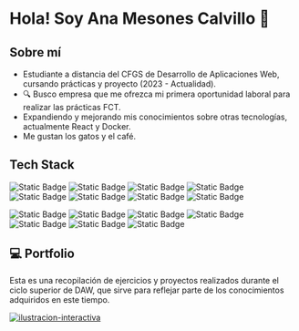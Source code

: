 # Hola! Soy Ana Mesones Calvillo 👋

## Sobre mí

- Estudiante a distancia del CFGS de Desarrollo de Aplicaciones Web, cursando prácticas y proyecto (2023 - Actualidad).
- 🔍 Busco empresa que me ofrezca mi primera oportunidad laboral para realizar las prácticas FCT.
- Expandiendo y mejorando mis conocimientos sobre otras tecnologías, actualmente React y Docker.
- Me gustan los gatos y el café.

## Tech Stack
![Static Badge](https://img.shields.io/badge/PHP-%23787CB5?style=for-the-badge&logo=php&labelColor=%23222222)
![Static Badge](https://img.shields.io/badge/Laravel-%23ff2d20?style=for-the-badge&logo=laravel&labelColor=%23222222)
![Static Badge](https://img.shields.io/badge/java-%23f89820?style=for-the-badge&logo=openjdk&labelColor=%23222222)
![Static Badge](https://img.shields.io/badge/mysql-%2300758f?style=for-the-badge&logo=mysql&labelColor=%23222222)
![Static Badge](https://img.shields.io/badge/oracle-%23ff0000?style=for-the-badge&logo=oracle&labelColor=%23222222)
![Static Badge](https://img.shields.io/badge/postman-%23FF6C37?style=for-the-badge&logo=postman&labelColor=%23222222)
![Static Badge](https://img.shields.io/badge/json-5E5C5C?style=for-the-badge&logo=json&labelColor=%23222222)
![Static Badge](https://img.shields.io/badge/git-%23F05032?style=for-the-badge&logo=git&labelColor=%23222222)

![Static Badge](https://img.shields.io/badge/JavaScript-%23F0DB4F?style=for-the-badge&logo=javascript&labelColor=%23222222)
![Static Badge](https://img.shields.io/badge/jquery-%230868AC?style=for-the-badge&logo=jquery&labelColor=%23222222)
![Static Badge](https://img.shields.io/badge/html5-%23E34C26?style=for-the-badge&logo=html5&labelColor=%23222222)
![Static Badge](https://img.shields.io/badge/css3-%232965f1?style=for-the-badge&logo=css&labelColor=%23222222)
![Static Badge](https://img.shields.io/badge/bootstrap-%23563d7c?style=for-the-badge&logo=bootstrap&labelColor=%23222222)
![Static Badge](https://img.shields.io/badge/sass-%23c69?style=for-the-badge&logo=sass&labelColor=%23222222)
![Static Badge](https://img.shields.io/badge/VSCode-%230078d7?style=for-the-badge&labelColor=%23222222)

## 💻 Portfolio
Esta es una recopilación de ejercicios y proyectos realizados durante el ciclo superior de DAW, que sirve para reflejar parte de los conocimientos adquiridos en este tiempo.

[![ilustracion-interactiva](https://github-readme-stats.vercel.app/api/pin/?username=amescal&repo=ilustracion-interactiva&theme=dark)](https://github.com/amescal/ilustracion-interactiva)
